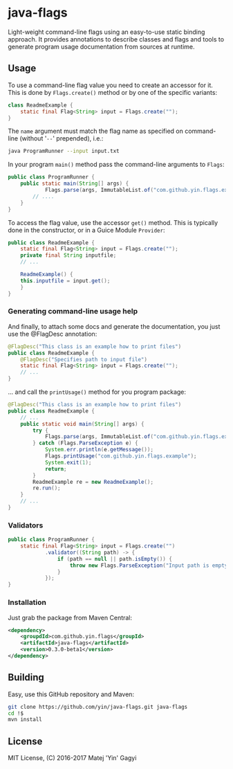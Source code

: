java-flags
==========

Light-weight command-line flags using an easy-to-use static binding approach. It provides annotations to describe
classes and flags and tools to generate program usage documentation from sources at runtime.

## Usage


To use a command-line flag value you need to create an accessor for it. This is done by `Flags.create()` method or
by one of the specific variants:

````java
class ReadmeExample {
    static final Flag<String> input = Flags.create("");
}
````

The `name` argument must match the flag name as specified on command-line (without '`--`' prepended), i.e.:

````bash
java ProgramRunner --input input.txt
````

In your program `main()` method pass the command-line arguments to `Flags`:

````java
public class ProgramRunner {
    public static main(String[] args) {
            Flags.parse(args, ImmutableList.of("com.github.yin.flags.example"));
        // ....
    }
}
````

To access the flag value, use the accessor `get()` method. This is typically done in the constructor, or
in a Guice Module `Provider`:

````java
public class ReadmeExample {
    static final Flag<String> input = Flags.create("");
    private final String inputfile;
    // ...

    ReadmeExample() {
	this.inputfile = input.get();
    }
}
````

### Generating command-line usage help

And finally, to attach some docs and generate the documentation, you just use the @FlagDesc annotation:

````java
@FlagDesc("This class is an example how to print files")
public class ReadmeExample {
    @FlagDesc("Specifies path to input file")
    static final Flag<String> input = Flags.create("");
    // ...
}
````

... and call the `printUsage()` method for you program package:

````java
@FlagDesc("This class is an example how to print files")
public class ReadmeExample {
    // ...
    public static void main(String[] args) {
        try {
            Flags.parse(args, ImmutableList.of("com.github.yin.flags.example"));
        } catch (Flags.ParseException e) {
            System.err.println(e.getMessage());
            Flags.printUsage("com.github.yin.flags.example");
            System.exit(1);
            return;
        }
        ReadmeExample re = new ReadmeExample();
        re.run();
    }
    // ...
}
````

### Validators

````java
public class ProgramRunner {
    static final Flag<String> input = Flags.create("")
            .validator((String path) -> {
                if (path == null || path.isEmpty()) {
                    throw new Flags.ParseException("Input path is empty");
                }
            });
}
````


### Installation

Just grab the package from Maven Central:

````xml
<dependency>
    <groupdId>com.github.yin.flags</groupId>
    <artifactId>java-flags</artifactId>
    <version>0.3.0-beta1</version>
</dependency>
````

## Building

Easy, use this GitHub repository and Maven:

````bash
git clone https://github.com/yin/java-flags.git java-flags
cd !$
mvn install
````

## License

MIT License, (C) 2016-2017 Matej 'Yin' Gagyi
